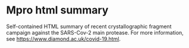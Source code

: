 # Mpro html summary
Self-contained HTML summary of recent crystallographic fragment campaign against the SARS-Cov-2 main protease. For more information, see https://www.diamond.ac.uk/covid-19.html.

